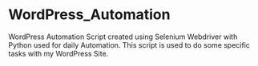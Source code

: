 # WordPress_Automation
WordPress Automation Script created using Selenium Webdriver with Python used for daily Automation. This script is used to do some specific tasks with my WordPress Site.
